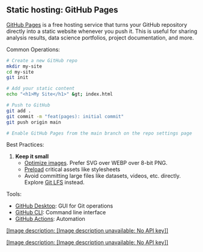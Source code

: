 ## Static hosting: GitHub Pages

[GitHub Pages](https://pages.github.com/) is a free hosting service that turns your GitHub repository directly into a static website whenever you push it. This is useful for sharing analysis results, data science portfolios, project documentation, and more.

Common Operations:

```bash
# Create a new GitHub repo
mkdir my-site
cd my-site
git init

# Add your static content
echo "<h1>My Site</h1>" &gt; index.html

# Push to GitHub
git add .
git commit -m "feat(pages): initial commit"
git push origin main

# Enable GitHub Pages from the main branch on the repo settings page
```

Best Practices:

1. **Keep it small**
   - [Optimize images](https://developer.mozilla.org/en-US/docs/Learn_web_development/Extensions/Performance/Multimedia). Prefer SVG over WEBP over 8-bit PNG.
   - [Preload](https://developer.mozilla.org/en-US/docs/Web/HTML/Attributes/rel/preload) critical assets like stylesheets
   - Avoid committing large files like datasets, videos, etc. directly. Explore [Git LFS](https://git-lfs.github.com/) instead.

Tools:

- [GitHub Desktop](https://desktop.github.com/): GUI for Git operations
- [GitHub CLI](https://cli.github.com/): Command line interface
- [GitHub Actions](https://github.com/features/actions): Automation

[[Image description: [Image description unavailable: No API key]]](https://youtube.com/shorts/WqOXxoGSpbs)

[[Image description: [Image description unavailable: No API key]]](https://youtu.be/sT_zXIX3ZA0)

